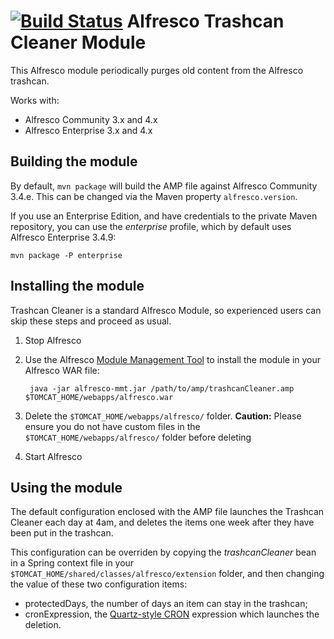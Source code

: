 [![Build Status](https://buildhive.cloudbees.com/job/atolcd/job/alfresco-trashcan-cleaner/badge/icon)](https://buildhive.cloudbees.com/job/atolcd/job/alfresco-trashcan-cleaner/)
Alfresco Trashcan Cleaner Module
================================

This Alfresco module periodically purges old content from the Alfresco trashcan.

Works with:  
 - Alfresco Community 3.x and 4.x
 - Alfresco Enterprise 3.x and 4.x

Building the module
-------------------
By default, `mvn package` will build the AMP file against Alfresco Community 3.4.e. This can be changed via the Maven property `alfresco.version`.

If you use an Enterprise Edition, and have credentials to the private Maven repository, you can use the *enterprise* profile, which by default uses Alfresco Enterprise 3.4.9:

    mvn package -P enterprise

Installing the module
---------------------
Trashcan Cleaner is a standard Alfresco Module, so experienced users can skip these steps and proceed as usual.

1. Stop Alfresco
2. Use the Alfresco [Module Management Tool](http://wiki.alfresco.com/wiki/Module_Management_Tool) to install the module in your Alfresco WAR file:

        java -jar alfresco-mmt.jar /path/to/amp/trashcanCleaner.amp $TOMCAT_HOME/webapps/alfresco.war
    
3. Delete the `$TOMCAT_HOME/webapps/alfresco/` folder.
**Caution:** Please ensure you do not have custom files in the `$TOMCAT_HOME/webapps/alfresco/` folder before deleting
4. Start Alfresco

Using the module
---------------------
The default configuration enclosed with the AMP file launches the Trashcan Cleaner each day at 4am, and deletes the items one week after they have been put in the trashcan.

This configuration can be overriden by copying the *trashcanCleaner* bean in a Spring context file in your `$TOMCAT_HOME/shared/classes/alfresco/extension` folder, and then changing the value of these two configuration items:

* protectedDays, the number of days an item can stay in the trashcan;
* cronExpression, the [Quartz-style CRON](http://wiki.alfresco.com/wiki/Scheduled_Actions#Cron_Explained) expression which launches the deletion.
